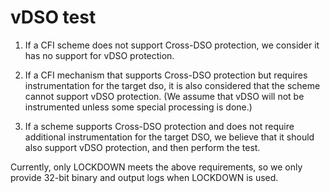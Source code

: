 # vDSO test

1. If a CFI scheme does not support Cross-DSO protection, we consider it has no support for vDSO protection.

2. If a CFI mechanism that supports Cross-DSO protection but requires instrumentation for the target dso, 
it is also considered that the scheme cannot support vDSO protection. 
(We assume that vDSO will not be instrumented unless some special processing is done.)

3. If a scheme supports Cross-DSO protection and does not require additional instrumentation for the target DSO, 
we believe that it should also support vDSO protection, and then perform the test.

Currently, only LOCKDOWN meets the above requirements, so we only provide 32-bit binary and output logs when LOCKDOWN is used.
